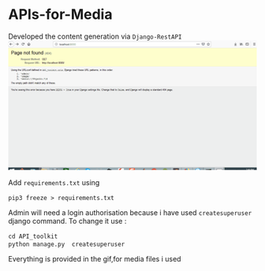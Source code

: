# APIs-for-Media
Developed the content generation via ```Django-RestAPI```
![demo](https://github.com/Dhiraj240/APIs-for-Media/blob/master/API_toolkit/pictures/demo.gif)

Add ```requirements.txt``` using
```
pip3 freeze > requirements.txt
```
Admin will need a login authorisation because i have used ```createsuperuser``` django command.
To change it use :
```
cd API_toolkit
python manage.py  createsuperuser
```
Everything is provided in the gif,for media files i used 
